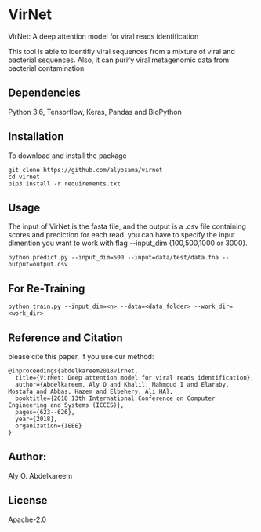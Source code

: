 # VirNet
VirNet: A deep attention model for viral reads identification

This tool is able to identifiy viral sequences from a mixture of viral and bacterial sequences. Also, it can purify viral metagenomic data from bacterial contamination

## Dependencies
Python 3.6, Tensorflow, Keras, Pandas and BioPython

## Installation

To download and install the package 

```
git clone https://github.com/alyosama/virnet
cd virnet
pip3 install -r requirements.txt

```

## Usage

The input of VirNet is the fasta file, and the output is a .csv file containing scores and prediction for each read.
you can have to specify the input dimention you want to work with flag --input_dim {100,500,1000 or 3000}. 

```
python predict.py --input_dim=500 --input=data/test/data.fna --output=output.csv

```

## For Re-Training

```
python train.py --input_dim=<n> --data=<data_folder> --work_dir=<work_dir>
```


## Reference and Citation
please cite this paper, if you use our method:
```
@inproceedings{abdelkareem2018virnet,
  title={VirNet: Deep attention model for viral reads identification},
  author={Abdelkareem, Aly O and Khalil, Mahmoud I and Elaraby, Mostafa and Abbas, Hazem and Elbehery, Ali HA},
  booktitle={2018 13th International Conference on Computer Engineering and Systems (ICCES)},
  pages={623--626},
  year={2018},
  organization={IEEE}
}
```

## Author: 
Aly O. Abdelkareem


## License
Apache-2.0
